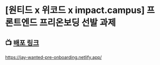 # [원티드 x 위코드 x impact.campus] 프론트엔드 프리온보딩 선발 과제



## :tv: [배포 링크](https://jay-wanted-pre-onboarding.netlify.app/)

https://jay-wanted-pre-onboarding.netlify.app/
